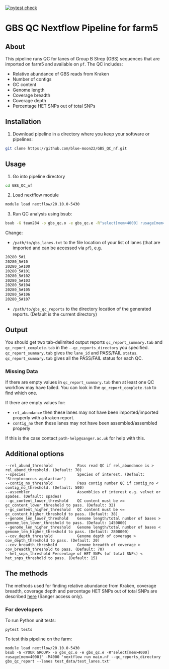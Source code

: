 <!-- badges: start -->
[![pytest check](https://github.com/sanger-bentley-group/GBS_QC_nf/workflows/pytests_check/badge.svg)](https://github.com/sanger-bentley-group/GBS_QC_nf/actions)
<!-- [![DOI](https://zenodo.org/badge/137083307.svg)](https://zenodo.org/badge/latestdoi/137083307) -->
<!-- badges: end -->

# GBS QC Nextflow Pipeline for farm5

## About

This pipeline runs QC for lanes of Group B Strep (GBS) sequences that are imported on farm5 and available on `pf`. The QC includes:
- Relative abundance of GBS reads from Kraken
- Number of contigs
- GC content
- Genome length
- Coverage breadth
- Coverage depth
- Percentage HET SNPs out of total SNPs

## Installation

1. Download pipeline in a directory where you keep your software or pipelines:
```bash
git clone https://github.com/blue-moon22/GBS_QC_nf.git
```


## Usage
1. Go into pipeline directory
```bash
cd GBS_QC_nf
```

2. Load nextflow module
```bash
module load nextflow/20.10.0-5430
```

3. Run QC analysis using bsub:
```bash
bsub -G team284 -o gbs_qc.o -e gbs_qc.e -R"select[mem>4000] rusage[mem=4000]" -M4000 'nextflow run main.nf --qc_reports_directory /path/to/gbs_qc_reports --lanes /path/to/gbs_lanes.txt -resume'
```
Change:
- `/path/to/gbs_lanes.txt` to the file location of your list of lanes (that are imported and can be accessed via `pf`), e.g.

```bash
20280_5#1
20280_5#10
20280_5#100
20280_5#101
20280_5#102
20280_5#103
20280_5#104
20280_5#105
20280_5#106
20280_5#107
```

- `/path/to/gbs_qc_reports` to the directory location of the generated reports. (Default is the current directory)

## Output
You should get two tab-delimited output reports `qc_report_summary.tab` and `qc_report_complete.tab` in the `--qc_reports_directory` you specified. `qc_report_summary.tab` gives the `lane_id` and PASS/FAIL `status`. `qc_report_summary.tab` gives all the PASS/FAIL status for each QC.

### Missing Data
If there are empty values in  `qc_report_summary.tab` then at least one QC workflow may have failed. You can look in the `qc_report_complete.tab` to find which one.

If there are empty values for:
- `rel_abundance` then these lanes may not have been imported/imported properly with a kraken report.
- `contig_no` then these lanes may not have been assembled/assembled properly

If this is the case contact `path-help@sanger.ac.uk` for help with this.

## Additional options
    --rel_abund_threshold           Pass read QC if rel_abundance is > rel_abund_threshold. (Default: 70)
    --species                       Species of interest. (Default: 'Streptococcus agalactiae')
    --contig_no_threshold           Pass contig number QC if contig_no < contig_no_threshold. (Default: 500)
    --assembler                     Assemblies of interest e.g. velvet or spades. (Default: spades)
    --gc_content_lower_threshold    QC content must be >= gc_content_lower_threshold to pass. (Default: 32)
    --gc_content_higher_threshold   QC content must be <= gc_content_higher_threshold to pass. (Default: 38)
    --genome_len_lower_threshold    Genome length/total number of bases > genome_len_lower_threshold to pass. (Default: 1450000)
    --genome_len_higher_threshold   Genome length/total number of bases < genome_len_higher_threshold to pass. (Default: 2800000)
    --cov_depth_threshold           Genome depth of coverage > cov_depth_threshold to pass. (Default: 20)
    --cov_breadth_threshold         Genome breadth of coverage > cov_breadth_threshold to pass. (Default: 70)
    --het_snps_threshold Percentage of HET SNPs (of total SNPs) < het_snps_threshold to pass. (Default: 15)

## The methods
The methods used for finding relative abundance from Kraken, coverage breadth, coverage depth and percentage HET SNPs out of total SNPs are described [here](http://mediawiki.internal.sanger.ac.uk/index.php/Pathogen_Informatics_QC_Pipeline) (Sanger access only).

### For developers

To run Python unit tests:
```
pytest tests
```

To test this pipeline on the farm:
```
module load nextflow/20.10.0-5430
bsub -G <YOUR GROUP> -o gbs_qc.o -e gbs_qc.e -R"select[mem>4000] rusage[mem=4000]" -M4000 'nextflow run main.nf --qc_reports_directory gbs_qc_report --lanes test_data/test_lanes.txt'
```
